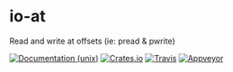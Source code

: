 # io-at

Read and write at offsets (ie: pread & pwrite)

[![Documentation (unix)](https://img.shields.io/badge/documentation-latest-brightgreen.svg?style=flat)](http://codyps.com/docs/io-at/x86_64-unknown-linux-gnu/stable/io_at/index.html)
[![Crates.io](https://img.shields.io/crates/v/io-at.svg?maxAge=2592000)](https://crates.io/crates/io-at)
[![Travis](https://img.shields.io/travis/jmesmon/io-at.svg?maxAge=2592000)](https://travis-ci.org/jmesmon/io-at)
[![Appveyor](https://ci.appveyor.com/api/projects/status/iltg25v9254m1n26?svg=true)](https://ci.appveyor.com/project/jmesmon/io-at)
